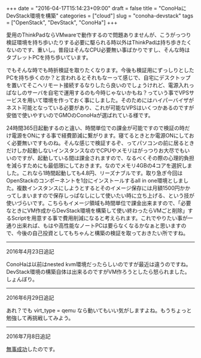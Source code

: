 +++
date = "2016-04-17T15:14:23+09:00"
draft = false
title = "ConoHaにDevStack環境を構築"
categories = ["cloud"]
slug = "conoha-devstack"
tags = ["OpenStack", "DevStack", "ConoHa"]
+++

愛用のThinkPadならVMwareで動作するので問題ありませんが、こうがっつり検証環境を持ち歩いたりする必要に駆られる時以外はThinkPadは持ち歩きたくないのです、重いし。普段はそんなCPU必要無い事ばかりですし、そんな時はタブレットPCを持ち歩いています。

でもそんな時でも時折検証を取りたくなります。今後も検証用にずっしりとしたPCを持ち歩くのか？と言われるとそれもなーって感じで、自宅にデスクトップを置いてそこへリモート接続するなりしたら良いのでしょうけれど、電源入れっぱなしのサーバを自宅で運用するのも今時じゃないかもね？っていう事でVPSサービスを用いて環境を作っておく事にしました。そのためにはハイパーバイザがネスト可能となっている必要があり、これが可能なVPSはいくつかあるのですが安価で使いやすいのでGMOのConoHaが選ばれている様です。

<!--more-->

24時間365日起動するのと違い、時間単位での課金が可能ですので検証の時だけ電源をONにする事で経費節減に繋がります。寝てるときとか電源ONにしておく必要無いですものね。そんな感じで検証するぞ、ってパソコンの前に居るときだけしか起動しないインスタンスなのでCPUやメモリはがっつりお大尽でもいいのですが、起動している間は課金されますので、なるべくその際の心理的負担を減らすためにも最低限にしておきます。なのでメモリ4GBの4コアを選択しました。これなら1時間起動しても4.8円、リーズナブルです。取り急ぎ今回はOpenStackのコンポーネントを1台にインストールするall in one環境としました。複数インスタンスにしようとするとそのイメージ保存には月額1500円かかってしまいますので保存しっぱなしにして使いたい時に立ち上げる、という技が使いづらいです。こちらもイメージ領域も時間単位で課金出来ますので、「必要なときにVM作成からDevStack環境を構築して使い終わったらVMごと削除」するScriptを用意する事で費用削減になると考えられます。これでやりたい事が一通り出来れば、もはや高性能なノートPCは要らなくなるかなぁと思いますので、今後の自己投資としてもちゃんと構築の検証を取っておきたい所ですね。

<hr />
2016年4月23日追記

ConoHaは以前はnested kvm環境だったらしいのですが最近は違うのですね。DevStack環境の構築自体は出来るのですがVM作ろうとしたら怒られました。しょんぼり。

<hr />
2016年6月29日追記

あれ？でも virt_type = qemu なら動いてもいい気がしますよね。もうちょっと勉強して再挑戦してみよう。

<hr />
2016年7月8日追記

<a href="/2016/07/08/2016-07-08-conoha-devstack-tips/">無事成功</a>したのです。
